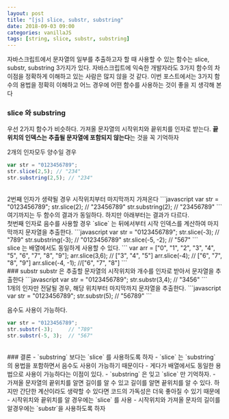 ```yaml
---
layout: post
title: "[js] slice, substr, substring"
date: 2018-09-03 09:00
categories: vanillaJS
tags: [string, slice, substr, substring]
---
```

자바스크립트에서 문자열의 일부를 추출하고자 할 때 사용할 수 있는 함수는 slice, substr, substring 3가지가 있다. 자바스크립트에 익숙한 개발자라도 3가지 함수의 차이점을 정확하게 이해하고 있는 사람은 많지 않을 것 같다. 이번 포스트에서는 3가지 함수의 용법을 정확히 이해하고 어느 경우에 어떤 함수를 사용하는 것이 좋을 지 생각해 본다

### slice 와 substring
우선 2가지 함수가 비슷하다. 가져올 문자열의 시작위치와 끝위치를 인자로 받는다. **끝 위치의 인덱스는 추출될 문자열에 포함되지 않는다**는 것을 꼭 기억하자

2개의 인자모두 양수일 경우
```javascript
var str = "0123456789";
str.slice(2,5); // "234"
str.substring(2,5); // "234"
```

<br>
2번째 인자가 생략될 경우 시작위치부터 마지막까지 가져온다
```javascript
var str = "0123456789";
str.slice(2); // "23456789"
str.substring(2); // "23456789"
```
여기까지는 두 함수의 결과가 동일하다. 하지만 아래부터는 결과가 다르다.

<br>
첫번째 인자로 음수를 사용할 경우 `slice` 는 뒤에서부터 시작 인덱스를 계산하여 마지막까지 문자열을 추출한다.
```javascript
var str = "0123456789";
str.slice(-3);  // "789"
str.substring(-3);  // "0123456789"
str.slice(-5, -2);  // "567"
```

<br>
slice 는 배열에서도 동일하게 사용할 수 있다.
```
var arr = ["0", "1", "2", "3", "4", "5", "6", "7", "8", "9"];
arr.slice(3,6);     // ["3", "4", "5"]
arr.slice(-4);      // ["6", "7", "8", "9"]
arr.slice(-4, -1);  //["6", "7", "8"]
```

<br>
### substr
substr 은 추출할 문자열의 시작위치와 개수를 인자로 받아서 문자열을 추출한다
```javascript
var str = "0123456789";
str.substr(3,4);    // "3456"
```

<br>
1개의 인자만 전달될 경우, 해당 위치부터 마지막까지 문자열을 추출한다.
```javascript
var str = "0123456789";
str.substr(5);    // "56789"
```

음수도 사용이 가능하다.
<br>
```javascript
var str = "0123456789";
str.substr(-3);     // "789"
str.substr(-5, 3);  // "567"
```


<br>
### 결론
- `substring` 보다는 `slice` 를 사용하도록 하자
    - `slice` 는 `substring` 의 용법을 포함하면서 음수도 사용이 가능하기 때문이다
    - 게다가 배열에서도 동일한 용법으로 사용이 가능하다는 이점이 있다.
    - `substring` 은 잊고 `slice` 만 기억하자.
- 가져올 문자열의 끝위치를 알면 길이를 알 수 있고 길이를 알면 끝위치를 알 수 있다. 하지만 간단한 계산이라도 생략할 수 있다면 코드의 가독성은 더욱 좋아질 수 있기 때문에
    - 시작위치와 끝위치를 알 경우에는 `slice` 를 사용
    - 시작위치와 가져올 문자의 길이를 알경우에는 `substr`을 사용하도록 하자
    
